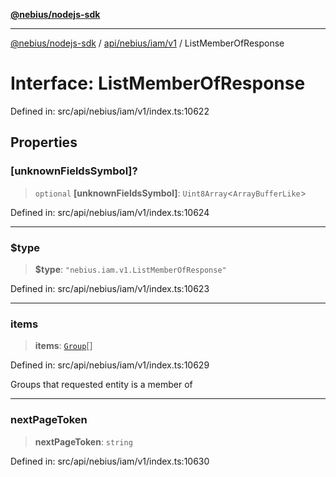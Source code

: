 [**@nebius/nodejs-sdk**](../../../../../README.md)

---

[@nebius/nodejs-sdk](../../../../../README.md) / [api/nebius/iam/v1](../README.md) / ListMemberOfResponse

# Interface: ListMemberOfResponse

Defined in: src/api/nebius/iam/v1/index.ts:10622

## Properties

### \[unknownFieldsSymbol\]?

> `optional` **\[unknownFieldsSymbol\]**: `Uint8Array`\<`ArrayBufferLike`\>

Defined in: src/api/nebius/iam/v1/index.ts:10624

---

### $type

> **$type**: `"nebius.iam.v1.ListMemberOfResponse"`

Defined in: src/api/nebius/iam/v1/index.ts:10623

---

### items

> **items**: [`Group`](Group.md)[]

Defined in: src/api/nebius/iam/v1/index.ts:10629

Groups that requested entity is a member of

---

### nextPageToken

> **nextPageToken**: `string`

Defined in: src/api/nebius/iam/v1/index.ts:10630
